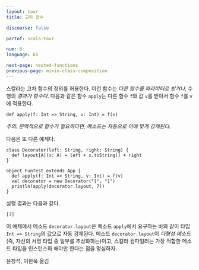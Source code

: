 ```yaml
---
layout: tour
title: 고차 함수

discourse: false

partof: scala-tour

num: 8
language: ko

next-page: nested-functions
previous-page: mixin-class-composition
---
```


스칼라는 고차 함수의 정의를 허용한다. 이런 함수는 _다른 함수를 파라미터로 받거나_, 수행의 _결과가 함수다_. 다음과 같은 함수 `apply`는 다른 함수 `f`와 값 `v`를 받아서 함수 `f`를 `v`에 적용한다.

    def apply(f: Int => String, v: Int) = f(v)

_주의: 문맥적으로 함수가 필요하다면, 메소드는 자동으로 이에 맞게 강제된다._

다음은 또 다른 예제다.

    class Decorator(left: String, right: String) {
      def layout[A](x: A) = left + x.toString() + right
    }

    object FunTest extends App {
      def apply(f: Int => String, v: Int) = f(v)
      val decorator = new Decorator("[", "]")
      println(apply(decorator.layout, 7))
    }

실행 결과는 다음과 같다.

    [7]

이 예제에서 메소드 `decorator.layout`은 메소드 `apply`에서 요구하는 바와 같이 타입 `Int => String`의 값으로 자동 강제된다. 메소드 `decorator.layout`이 _다형성 메소드_(즉, 자신의 서명 타입 중 일부를 추상화하는)이고, 스칼라 컴파일러는 가장 적합한 메소드 타입을 인스턴스화 해야만 한다는 점을 명심하자.

윤창석, 이한욱 옮김
